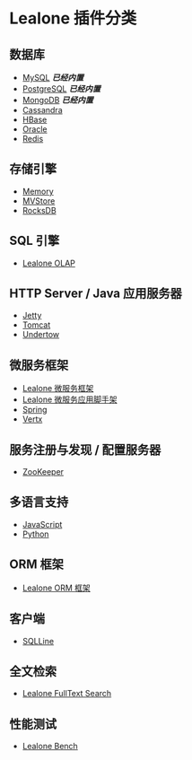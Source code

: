 # Lealone 插件分类

## 数据库

  * [MySQL](https://github.com/lealone/Lealone/tree/master/lealone-plugins/mysql) <i><b>已经内置</b></i>
  * [PostgreSQL](https://github.com/lealone/Lealone/tree/master/lealone-plugins/postgresql) <i><b>已经内置</b></i>
  * [MongoDB](https://github.com/lealone/Lealone/tree/master/lealone-plugins/mongo) <i><b>已经内置</b></i>
  * [Cassandra](https://github.com/lealone-plugins/lealone-cassandra)
  * [HBase](https://github.com/lealone-plugins/lealone-hbase)
  * [Oracle](https://github.com/lealone-plugins/lealone-oracle)
  * [Redis](https://github.com/lealone-plugins/lealone-redis)


## 存储引擎

  * [Memory](https://github.com/lealone-plugins/lealone-memory)
  * [MVStore](https://github.com/lealone-plugins/lealone-mvstore)
  * [RocksDB](https://github.com/lealone-plugins/lealone-rocksdb)


## SQL 引擎

  * [Lealone OLAP](https://github.com/lealone-plugins/lealone-olap)


## HTTP Server / Java 应用服务器

  * [Jetty](https://github.com/lealone-plugins/lealone-jetty)
  * [Tomcat](https://github.com/lealone-plugins/lealone-tomcat)
  * [Undertow](https://github.com/lealone-plugins/lealone-undertow)


## 微服务框架

  * [Lealone 微服务框架](https://github.com/lealone-plugins/lealone-service)
  * [Lealone 微服务应用脚手架](https://github.com/lealone-plugins/lealone-create-app)
  * [Spring](https://github.com/lealone-plugins/lealone-spring)
  * [Vertx](https://github.com/lealone-plugins/lealone-vertx)


## 服务注册与发现 / 配置服务器

  * [ZooKeeper](https://github.com/lealone-plugins/lealone-zookeeper)


## 多语言支持

  * [JavaScript](https://github.com/lealone-plugins/lealone-javascript)
  * [Python](https://github.com/lealone-plugins/lealone-python)


## ORM 框架

  * [Lealone ORM 框架](https://github.com/lealone-plugins/lealone-orm)


## 客户端

  * [SQLLine](https://github.com/lealone-plugins/lealone-sqlline)


## 全文检索

  * [Lealone FullText Search](https://github.com/lealone-plugins/lealone-fulltext)


## 性能测试

  * [Lealone Bench](https://github.com/lealone-plugins/lealone-bench)


